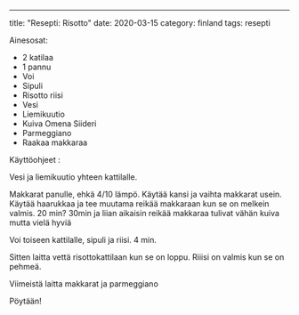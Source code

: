 ---
title: "Resepti: Risotto"
date: 2020-03-15
category: finland
tags: resepti

Ainesosat:

- 2 katilaa
- 1 pannu
- Voi
- Sipuli
- Risotto riisi
- Vesi
- Liemikuutio
- Kuiva Omena Siideri
- Parmeggiano
- Raakaa makkaraa

Käyttöohjeet :

Vesi ja liemikuutio yhteen kattilalle.

Makkarat panulle, ehkä 4/10 lämpö. Käytää kansi ja vaihta makkarat usein. Käytää haarukkaa ja tee muutama reikää makkaraan kun se on melkein valmis. 20 min? 30min ja liian aikaisin reikää makkaraa tulivat vähän kuiva mutta vielä hyviä

Voi toiseen kattilalle, sipuli ja riisi. 4 min.

Sitten laitta vettä risottokattilaan kun se on loppu. Riiisi on valmis kun se on pehmeä.

Viimeistä laitta makkarat ja parmeggiano

Pöytään!
